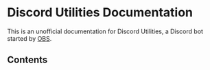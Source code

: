 # Discord Utilities Documentation

This is an unofficial documentation for Discord Utilities, a Discord bot started by [OBS](https://github.com/ObertoIsOBS).

## Contents

